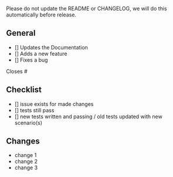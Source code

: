 Please do not update the README or CHANGELOG, we will do this automatically before release.

## General

- [] Updates the Documentation
- [] Adds a new feature
- [] Fixes a bug

Closes #

## Checklist

- [] issue exists for made changes
- [] tests still pass
- [] new tests written and passing / old tests updated with new scenario(s)

## Changes

- change 1
- change 2
- change 3
